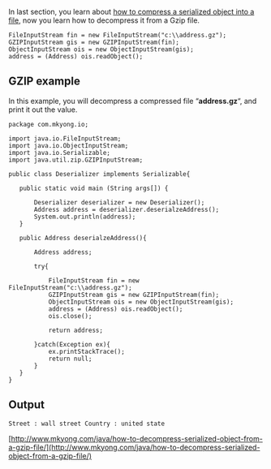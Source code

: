 In last section, you learn about [how to compress a serialized object into a file](http://www.mkyong.com/java/how-to-compress-serialized-object-into-file/), now you learn how to decompress it from a Gzip file.

    FileInputStream fin = new FileInputStream("c:\\address.gz");
    GZIPInputStream gis = new GZIPInputStream(fin);
    ObjectInputStream ois = new ObjectInputStream(gis);
    address = (Address) ois.readObject();

## GZIP example

In this example, you will decompress a compressed file “**address.gz**“, and print it out the value.

    package com.mkyong.io;

    import java.io.FileInputStream;
    import java.io.ObjectInputStream;
    import java.io.Serializable;
    import java.util.zip.GZIPInputStream;

    public class Deserializer implements Serializable{

       public static void main (String args[]) {

    	   Deserializer deserializer = new Deserializer();
    	   Address address = deserializer.deserialzeAddress();
    	   System.out.println(address);
       }

       public Address deserialzeAddress(){

    	   Address address;

    	   try{

    		   FileInputStream fin = new FileInputStream("c:\\address.gz");
    		   GZIPInputStream gis = new GZIPInputStream(fin);
    		   ObjectInputStream ois = new ObjectInputStream(gis);
    		   address = (Address) ois.readObject();
    		   ois.close();

    		   return address;

    	   }catch(Exception ex){
    		   ex.printStackTrace();
    		   return null;
    	   }
       }
    }

## Output

    Street : wall street Country : united state

[http://www.mkyong.com/java/how-to-decompress-serialized-object-from-a-gzip-file/](http://www.mkyong.com/java/how-to-decompress-serialized-object-from-a-gzip-file/)
